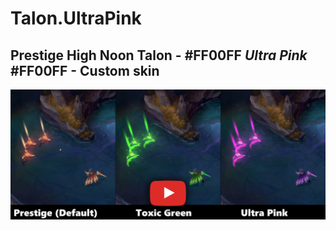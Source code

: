 # Talon.UltraPink

## Prestige High Noon Talon - #FF00FF **_Ultra Pink_** #FF00FF - Custom skin

[![IMAGE ALT TEXT HERE](./readme_picture.png)](https://www.youtube.com/watch?v=hdWnTyzXnX8)
